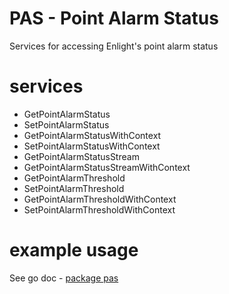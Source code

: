 # PAS - Point Alarm Status
Services for accessing Enlight's point alarm status

# services
- GetPointAlarmStatus
- SetPointAlarmStatus
- GetPointAlarmStatusWithContext
- SetPointAlarmStatusWithContext
- GetPointAlarmStatusStream
- GetPointAlarmStatusStreamWithContext
- GetPointAlarmThreshold
- SetPointAlarmThreshold
- GetPointAlarmThresholdWithContext
- SetPointAlarmThresholdWithContext

# example usage
See go doc - [package pas](https://godoc.org/github.com/SKF/go-enlight-sdk/services/pas)